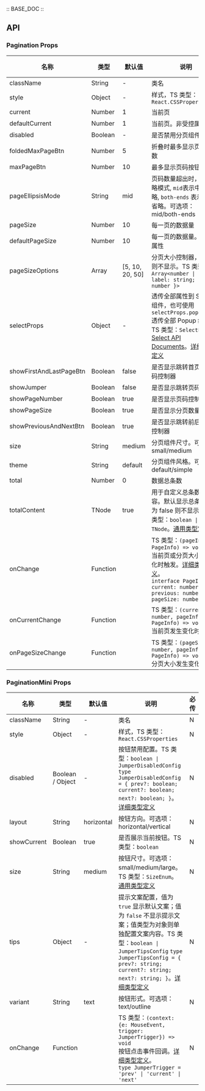 :: BASE_DOC ::

## API

### Pagination Props

名称 | 类型 | 默认值 | 说明 | 必传
-- | -- | -- | -- | --
className | String | - | 类名 | N
style | Object | - | 样式，TS 类型：`React.CSSProperties` | N
current | Number | 1 | 当前页 | N
defaultCurrent | Number | 1 | 当前页。非受控属性 | N
disabled | Boolean | - | 是否禁用分页组件 | N
foldedMaxPageBtn | Number | 5 | 折叠时最多显示页码按钮数 | N
maxPageBtn | Number | 10 | 最多显示页码按钮数 | N
pageEllipsisMode | String | mid | 页码数量超出时，前后省略模式, `mid`表示中间省略, `both-ends` 表示两端省略。可选项：mid/both-ends | N
pageSize | Number | 10 | 每一页的数据量 | N
defaultPageSize | Number | 10 | 每一页的数据量。非受控属性 | N
pageSizeOptions | Array | [5, 10, 20, 50] | 分页大小控制器，值为 [] 则不显示。TS 类型：`Array<number \| { label: string; value: number }>` | N
selectProps | Object | - | 透传全部属性到 Select 组件，也可使用 `selectProps.popupProps` 透传全部 Popup 组件。TS 类型：`SelectProps`，[Select API Documents](./select?tab=api)。[详细类型定义](https://github.com/Tencent/tdesign-react/blob/develop/src/pagination/type.ts) | N
showFirstAndLastPageBtn | Boolean | false | 是否显示跳转首页尾页页码控制器 | N
showJumper | Boolean | false | 是否显示跳转页码控制器 | N
showPageNumber | Boolean | true | 是否显示页码控制器 | N
showPageSize | Boolean | true | 是否显示分页数量控制器 | N
showPreviousAndNextBtn | Boolean | true | 是否显示跳转前后页页码控制器 | N
size | String | medium | 分页组件尺寸。可选项：small/medium | N
theme | String | default | 分页组件风格。可选项：default/simple | N
total | Number | 0 | 数据总条数 | N
totalContent | TNode | true | 用于自定义总条数呈现内容。默认显示总条数，值为 false 则不显示。TS 类型：`boolean \| TNode`。[通用类型定义](https://github.com/Tencent/tdesign-react/blob/develop/src/common.ts) | N
onChange | Function |  | TS 类型：`(pageInfo: PageInfo) => void`<br/>当前页或分页大小发生变化时触发。[详细类型定义](https://github.com/Tencent/tdesign-react/blob/develop/src/pagination/type.ts)。<br/>`interface PageInfo { current: number; previous: number; pageSize: number }`<br/> | N
onCurrentChange | Function |  | TS 类型：`(current: number, pageInfo: PageInfo) => void`<br/>当前页发生变化时触发 | N
onPageSizeChange | Function |  | TS 类型：`(pageSize: number, pageInfo: PageInfo) => void`<br/>分页大小发生变化时触发 | N

### PaginationMini Props

名称 | 类型 | 默认值 | 说明 | 必传
-- | -- | -- | -- | --
className | String | - | 类名 | N
style | Object | - | 样式，TS 类型：`React.CSSProperties` | N
disabled | Boolean / Object | - | 按钮禁用配置。TS 类型：`boolean \| JumperDisabledConfig` `type JumperDisabledConfig = { prev?: boolean; current?: boolean; next?: boolean; }`。[详细类型定义](https://github.com/Tencent/tdesign-react/blob/develop/src/pagination/type.ts) | N
layout | String | horizontal | 按钮方向。可选项：horizontal/vertical | N
showCurrent | Boolean | true | 是否展示当前按钮。TS 类型：`boolean` | N
size | String | medium | 按钮尺寸。可选项：small/medium/large。TS 类型：`SizeEnum`。[通用类型定义](https://github.com/Tencent/tdesign-react/blob/develop/src/common.ts) | N
tips | Object | - | 提示文案配置，值为 `true` 显示默认文案；值为 `false` 不显示提示文案；值类型为对象则单独配置文案内容。TS 类型：`boolean \| JumperTipsConfig` `type JumperTipsConfig = { prev?: string; current?: string; next?: string; }`。[详细类型定义](https://github.com/Tencent/tdesign-react/blob/develop/src/pagination/type.ts) | N
variant | String | text | 按钮形式。可选项：text/outline | N
onChange | Function |  | TS 类型：`(context: {e: MouseEvent, trigger: JumperTrigger}) => void`<br/>按钮点击事件回调。[详细类型定义](https://github.com/Tencent/tdesign-react/blob/develop/src/pagination/type.ts)。<br/>`type JumperTrigger = 'prev' \| 'current' \| 'next'`<br/> | N
